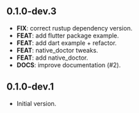 ## 0.1.0-dev.3

 - **FIX**: correct rustup dependency version.
 - **FEAT**: add flutter package example.
 - **FEAT**: add dart example + refactor.
 - **FEAT**: native_doctor tweaks.
 - **FEAT**: add native_doctor.
 - **DOCS**: improve documentation (#2).

## 0.1.0-dev.1

- Initial version.
